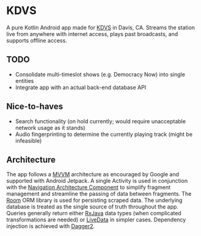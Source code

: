 # KDVS
A pure Kotlin Android app made for [KDVS](https://kdvs.org/) in Davis, CA. Streams the station live from anywhere with internet access, plays past broadcasts, and supports offline access.

## TODO
* Consolidate multi-timeslot shows (e.g. Democracy Now) into single entities
* Integrate app with an actual back-end database API

## Nice-to-haves
* Search functionality (on hold currently; would require unacceptable network usage as it stands)
* Audio fingerprinting to determine the currently playing track (might be infeasible)

## Architecture
The app follows a [MVVM](https://developer.android.com/topic/libraries/architecture/viewmodel) architecture as encouraged by Google and supported with Android Jetpack. A single Activity is used in conjunction with the [Navigation Architecture Component](https://developer.android.com/topic/libraries/architecture/navigation) to simplify fragment management and streamline the passing of data between fragments. The [Room](https://developer.android.com/topic/libraries/architecture/room) ORM library is used for persisting scraped data. The underlying database is treated as the single source of truth throughout the app. Queries generally return either [RxJava](https://github.com/ReactiveX/RxJava) data types (when complicated transformations are needed) or [LiveData](https://developer.android.com/topic/libraries/architecture/livedata) in simpler cases. Dependency injection is achieved with [Dagger2](https://google.github.io/dagger/android.html).

